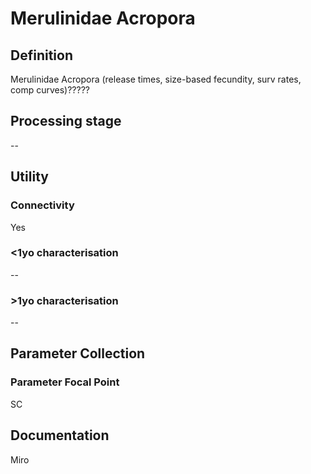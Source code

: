 # Merulinidae Acropora
<!-- 
{: .no_toc .text-delta }
* TOC
{:toc} -->

## Definition

Merulinidae Acropora (release times, size-based fecundity, surv rates, comp curves)?????

## Processing stage

--

## Utility 
### Connectivity

Yes

### <1yo characterisation

-- 

### >1yo characterisation

--

## Parameter Collection
### Parameter Focal Point

SC

## Documentation

Miro